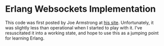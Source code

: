 # Erlang Websockets Implementation

This code was first posted by Joe Armstrong at [his site](http://armstrongonsoftware.blogspot.com/2009/12/comet-is-dead-long-live-websockets.html).  Unfortunately, it was slightly less than operational when I started to play with it.  I've resuscitated it into a working state, and hope to use this as a jumping point for learning Erlang.